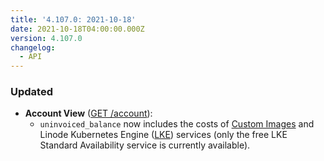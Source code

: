 ```yaml
---
title: '4.107.0: 2021-10-18'
date: 2021-10-18T04:00:00.000Z
version: 4.107.0
changelog:
  - API
---
```


### Updated

- **Account View** ([GET /account](https://www.linode.com/docs/api/account/#account-view)):
  - `uninvoiced_balance` now includes the costs of [Custom Images](https://www.linode.com/docs/guides/linode-images/) and Linode Kubernetes Engine ([LKE](https://www.linode.com/docs/products/compute/kubernetes/)) services (only the free LKE Standard Availability service is currently available).

